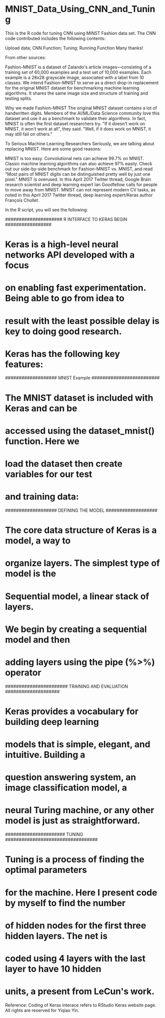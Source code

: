 # MNIST_Data_Using_CNN_and_Tuning

This is the R code for tuning CNN using MINST Fashion data set. The CNN code contributed includes the following contents:

Upload data;
CNN Function;
Tuning;
Running Function
Many thanks!

From other sources:

Fashion-MNIST is a dataset of Zalando's article images—consisting of a training set of 60,000 examples and a test set of 10,000 examples. Each example is a 28x28 grayscale image, associated with a label from 10 classes. We intend Fashion-MNIST to serve as a direct drop-in replacement for the original MNIST dataset for benchmarking machine learning algorithms. It shares the same image size and structure of training and testing splits.

Why we made Fashion-MNIST The original MNIST dataset contains a lot of handwritten digits. Members of the AI/ML/Data Science community love this dataset and use it as a benchmark to validate their algorithms. In fact, MNIST is often the first dataset researchers try. "If it doesn't work on MNIST, it won't work at all", they said. "Well, if it does work on MNIST, it may still fail on others."

To Serious Machine Learning Researchers Seriously, we are talking about replacing MNIST. Here are some good reasons:

MNIST is too easy. Convolutional nets can achieve 99.7% on MNIST. Classic machine learning algorithms can also achieve 97% easily. Check out our side-by-side benchmark for Fashion-MNIST vs. MNIST, and read "Most pairs of MNIST digits can be distinguished pretty well by just one pixel." MNIST is overused. In this April 2017 Twitter thread, Google Brain research scientist and deep learning expert Ian Goodfellow calls for people to move away from MNIST. MNIST can not represent modern CV tasks, as noted in this April 2017 Twitter thread, deep learning expert/Keras author François Chollet.

In the R script, you will see the following:

##################### R INTERFACE TO KERAS BEGIN #################

# Keras is a high-level neural networks API developed with a focus 
# on enabling fast experimentation. Being able to go from idea to 
# result with the least possible delay is key to doing good research. 
# Keras has the following key features:

################### MNIST Example #########################

# The MNIST dataset is included with Keras and can be 
# accessed using the dataset_mnist() function. Here we 
# load the dataset then create variables for our test 
# and training data:

################### DEFINING THE MODEL ###################

# The core data structure of Keras is a model, a way to 
# organize layers. The simplest type of model is the 
# Sequential model, a linear stack of layers.

# We begin by creating a sequential model and then 
# adding layers using the pipe (%>%) operator

####################### TRAINING AND EVALUATION ####################

# Keras provides a vocabulary for building deep learning 
# models that is simple, elegant, and intuitive. Building a 
# question answering system, an image classification model, a 
# neural Turing machine, or any other model is just as straightforward.

###################### TUNING ##################################

# Tuning is a process of finding the optimal parameters 
# for the machine. Here I present code by myself to find the number 
# of hidden nodes for the first three hidden layers. The net is 
# coded using 4 layers with the last layer to have 10 hidden 
# units, a present from LeCun's work. 

Reference: Coding of Keras interace refers to RStudio Keras website page.
All rights are reserved for Yiqiao Yin.
